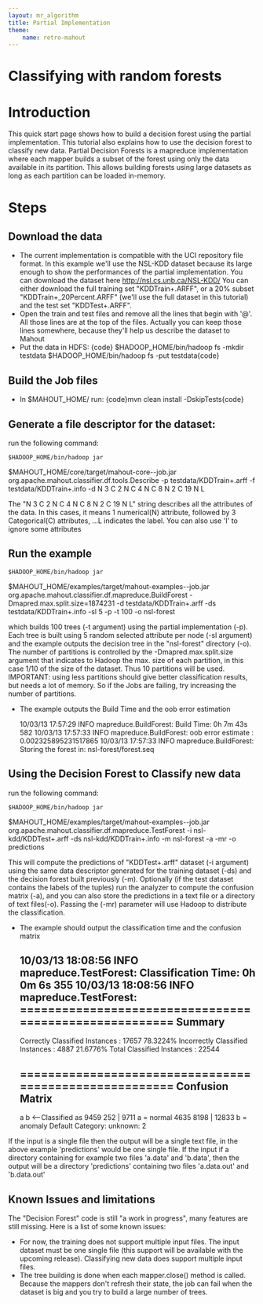 ```yaml
---
layout: mr_algorithm
title: Partial Implementation
theme:
    name: retro-mahout
---
```



# Classifying with random forests

<a name="PartialImplementation-Introduction"></a>
# Introduction

This quick start page shows how to build a decision forest using the
partial implementation. This tutorial also explains how to use the decision
forest to classify new data.
Partial Decision Forests is a mapreduce implementation where each mapper
builds a subset of the forest using only the data available in its
partition. This allows building forests using large datasets as long as
each partition can be loaded in-memory.

<a name="PartialImplementation-Steps"></a>
# Steps
<a name="PartialImplementation-Downloadthedata"></a>
## Download the data
* The current implementation is compatible with the UCI repository file
format. In this example we'll use the NSL-KDD dataset because its large
enough to show the performances of the partial implementation.
You can download the dataset here http://nsl.cs.unb.ca/NSL-KDD/
You can either download the full training set "KDDTrain+.ARFF", or a 20%
subset "KDDTrain+_20Percent.ARFF" (we'll use the full dataset in this
tutorial) and the test set "KDDTest+.ARFF".
* Open the train and test files and remove all the lines that begin with
'@'. All those lines are at the top of the files. Actually you can keep
those lines somewhere, because they'll help us describe the dataset to
Mahout
* Put the data in HDFS: {code}
$HADOOP_HOME/bin/hadoop fs -mkdir testdata
$HADOOP_HOME/bin/hadoop fs -put <PATH TO DATA> testdata{code}

<a name="PartialImplementation-BuildtheJobfiles"></a>
## Build the Job files
* In $MAHOUT_HOME/ run: {code}mvn clean install -DskipTests{code}

<a name="PartialImplementation-Generateafiledescriptorforthedataset:"></a>
## Generate a file descriptor for the dataset: 
run the following command:

    $HADOOP_HOME/bin/hadoop jar
$MAHOUT_HOME/core/target/mahout-core-<VERSION>-job.jar
org.apache.mahout.classifier.df.tools.Describe -p testdata/KDDTrain+.arff
-f testdata/KDDTrain+.info -d N 3 C 2 N C 4 N C 8 N 2 C 19 N L

The "N 3 C 2 N C 4 N C 8 N 2 C 19 N L" string describes all the attributes
of the data. In this cases, it means 1 numerical(N) attribute, followed by
3 Categorical(C) attributes, ...L indicates the label. You can also use 'I'
to ignore some attributes

<a name="PartialImplementation-Runtheexample"></a>
## Run the example


    $HADOOP_HOME/bin/hadoop jar
$MAHOUT_HOME/examples/target/mahout-examples-<version>-job.jar
org.apache.mahout.classifier.df.mapreduce.BuildForest
-Dmapred.max.split.size=1874231 -d testdata/KDDTrain+.arff -ds
testdata/KDDTrain+.info -sl 5 -p -t 100 -o nsl-forest

which builds 100 trees (-t argument) using the partial implementation (-p).
Each tree is built using 5 random selected attribute per node (-sl
argument) and the example outputs the decision tree in the "nsl-forest"
directory (-o).
The number of partitions is controlled by the -Dmapred.max.split.size
argument that indicates to Hadoop the max. size of each partition, in this
case 1/10 of the size of the dataset. Thus 10 partitions will be used.
IMPORTANT: using less partitions should give better classification results,
but needs a lot of memory. So if the Jobs are failing, try increasing the
number of partitions.
* The example outputs the Build Time and the oob error estimation


    10/03/13 17:57:29 INFO mapreduce.BuildForest: Build Time: 0h 7m 43s 582
    10/03/13 17:57:33 INFO mapreduce.BuildForest: oob error estimate :
0.002325895231517865
    10/03/13 17:57:33 INFO mapreduce.BuildForest: Storing the forest in:
nsl-forest/forest.seq


<a name="PartialImplementation-UsingtheDecisionForesttoClassifynewdata"></a>
## Using the Decision Forest to Classify new data
run the following command:

    $HADOOP_HOME/bin/hadoop jar
$MAHOUT_HOME/examples/target/mahout-examples-<version>-job.jar
org.apache.mahout.classifier.df.mapreduce.TestForest -i
nsl-kdd/KDDTest+.arff -ds nsl-kdd/KDDTrain+.info -m nsl-forest -a -mr -o
predictions

This will compute the predictions of "KDDTest+.arff" dataset (-i argument)
using the same data descriptor generated for the training dataset (-ds) and
the decision forest built previously (-m). Optionally (if the test dataset
contains the labels of the tuples) run the analyzer to compute the
confusion matrix (-a), and you can also store the predictions in a text
file or a directory of text files(-o). Passing the (-mr) parameter will use
Hadoop to distribute the classification.

* The example should output the classification time and the confusion
matrix


    10/03/13 18:08:56 INFO mapreduce.TestForest: Classification Time: 0h 0m 6s
355
    10/03/13 18:08:56 INFO mapreduce.TestForest:
=======================================================
    Summary
    -------------------------------------------------------
    Correctly Classified Instances		:      17657	   78.3224%
    Incorrectly Classified Instances	:	4887	   21.6776%
    Total Classified Instances		:      22544
    
    =======================================================
    Confusion Matrix
    -------------------------------------------------------
    a	b	<--Classified as
    9459	252	 |  9711	a     = normal
    4635	8198	 |  12833	b     = anomaly
    Default Category: unknown: 2


If the input is a single file then the output will be a single text file,
in the above example 'predictions' would be one single file. If the input
if a directory containing for example two files 'a.data' and 'b.data', then
the output will be a directory 'predictions' containing two files
'a.data.out' and 'b.data.out'

<a name="PartialImplementation-KnownIssuesandlimitations"></a>
## Known Issues and limitations
The "Decision Forest" code is still "a work in progress", many features are
still missing. Here is a list of some known issues:
* For now, the training does not support multiple input files. The input
dataset must be one single file (this support will be available with the upcoming release). 
Classifying new data does support multiple
input files.
* The tree building is done when each mapper.close() method is called.
Because the mappers don't refresh their state, the job can fail when the
dataset is big and you try to build a large number of trees.
